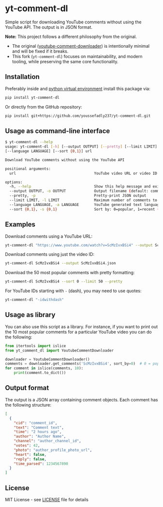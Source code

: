 # yt-comment-dl

Simple script for downloading YouTube comments without using the YouTube API.
The output is in JSON format.

**Note:** This project follows a different philosophy from the original.

- The original
  ([youtube-comment-downloader](https://github.com/egbertbouman/youtube-comment-downloader))
  is intentionally minimal and will be fixed if it breaks.
- This fork (`yt-comment-dl`) focuses on maintainability, and modern tooling,
  while preserving the same core functionality.

## Installation

Preferably inside and
[python virtual environment](https://virtualenv.pypa.io/en/latest/)
install this package via:

```bash
pip install yt-comment-dl
```

Or directly from the GitHub repository:

```bash
pip install git+https://github.com/youssefadly237/yt-comment-dl.git
```

## Usage as command-line interface

```bash
$ yt-comment-dl --help
usage: yt-comment-dl [-h] [--output OUTPUT] [--pretty] [--limit LIMIT]
[--language LANGUAGE] [--sort {0,1}] url

Download YouTube comments without using the YouTube API

positional arguments:
  url                                    YouTube video URL or video ID

options:
  -h, --help                             Show this help message and exit
  --output OUTPUT, -o OUTPUT             Output filename (default: comments_<video_id>.json)
  --pretty, -p                           Pretty-print JSON output
  --limit LIMIT, -l LIMIT                Maximum number of comments to download
  --language LANGUAGE, -a LANGUAGE       YouTube generated text language (en)
  --sort {0,1}, -s {0,1}                 Sort by: 0=popular, 1=recent (default: 1)
```

## Examples

Download comments using a YouTube URL:

```bash
yt-comment-dl "https://www.youtube.com/watch?v=ScMzIvxBSi4" --output ScMzIvxBSi4.json
```

Download comments using just the video ID:

```bash
yt-comment-dl ScMzIvxBSi4 --output ScMzIvxBSi4.json
```

Download the 50 most popular comments with pretty formatting:

```bash
yt-comment-dl ScMzIvxBSi4 --sort 0 --limit 50 --pretty
```

For YouTube IDs starting with `-` (dash), you may need to use quotes:

```bash
yt-comment-dl "-idwithdash"
```

## Usage as library

You can also use this script as a library. For instance, if you want to
print out the 10 most popular comments for a particular YouTube video
you can do the following:

```python
from itertools import islice
from yt_comment_dl import YoutubeCommentDownloader

downloader = YoutubeCommentDownloader()
comments = downloader.get_comments('ScMzIvxBSi4', sort_by=0)  # 0 = popular
for comment in islice(comments, 10):
    print(comment.to_dict())
```

## Output format

The output is a JSON array containing comment objects.
Each comment has the following structure:

```json
[
  {
    "cid": "comment_id",
    "text": "Comment text",
    "time": "2 hours ago",
    "author": "Author Name",
    "channel": "author_channel_id",
    "votes": 42,
    "photo": "author_profile_photo_url",
    "heart": false,
    "reply": false,
    "time_parsed": 1234567890
  }
]
```

## License

MIT License - see [LICENSE](LICENSE) file for details

